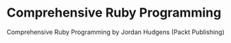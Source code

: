 # Comprehensive Ruby Programming

Comprehensive Ruby Programming by Jordan Hudgens (Packt Publishing)
